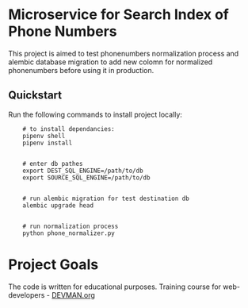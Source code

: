# Microservice for Search Index of Phone Numbers

This project is aimed to test phonenumbers normalization process and alembic database migration to add new colomn for normalized phonenumbers before using it in production.

Quickstart
----------


Run the following commands to install project locally:

```
    # to install dependancies:
    pipenv shell
    pipenv install


    # enter db pathes
    export DEST_SQL_ENGINE=/path/to/db
    export SOURCE_SQL_ENGINE=/path/to/db


    # run alembic migration for test destination db
    alembic upgrade head


    # run normalization process
    python phone_normalizer.py

```

# Project Goals

The code is written for educational purposes. Training course for web-developers - [DEVMAN.org](https://devman.org)
